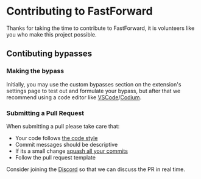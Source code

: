 # Contributing to FastForward
Thanks for taking the time to contribute to FastForward, it is volunteers like you who make this project possible.

## Contibuting bypasses

### Making the bypass
Initially, you may use the custom bypasses section on the extension's settings page to test out and formulate your bypass, but after that we recommend using a code editor like [VSCode](https://code.visualstudio.com/download)/[Codium](https://vscodium.com/#install).

### Submitting a Pull Request

When submitting a pull please take care that:
- Your code follows [the code style](docs/CODE_STYLE.md#code-style)
- Commit messages should be descriptive
- If its a small change [squash all your commits](docs/Git_CLI.md#squashing-commits)
- Follow the pull request template

Consider joining the [Discord](https://discord.gg/RSAf7b5njt) so that we can discuss the PR in real time.
